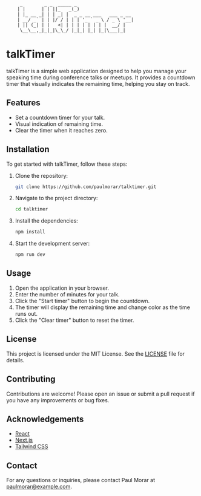 ```
     _        _ _  _____ _
    | |      | | ||_   _(_)
    | |_ __ _| | | _| |  _ _ __ ___   ___ _ __
    | __/ _` | | |/ / | | | '_ ` _ \ / _ \ '__|
    | || (_| | |   <| | | | | | | | |  __/ |
     \__\__,_|_|_|\_\_/ |_|_| |_| |_|\___|_|

```

# talkTimer

talkTimer is a simple web application designed to help you manage your speaking time during conference talks or meetups. It provides a countdown timer that visually indicates the remaining time, helping you stay on track.

## Features

- Set a countdown timer for your talk.
- Visual indication of remaining time.
- Clear the timer when it reaches zero.

## Installation

To get started with talkTimer, follow these steps:

1. Clone the repository:
   ```sh
   git clone https://github.com/paulmorar/talktimer.git
   ```
2. Navigate to the project directory:
   ```sh
   cd talktimer
   ```
3. Install the dependencies:
   ```sh
   npm install
   ```
4. Start the development server:
   ```sh
   npm run dev
   ```

## Usage

1. Open the application in your browser.
2. Enter the number of minutes for your talk.
3. Click the "Start timer" button to begin the countdown.
4. The timer will display the remaining time and change color as the time runs out.
5. Click the "Clear timer" button to reset the timer.

## License

This project is licensed under the MIT License. See the [LICENSE](./LICENSE) file for details.

## Contributing

Contributions are welcome! Please open an issue or submit a pull request if you have any improvements or bug fixes.

## Acknowledgements

- [React](https://reactjs.org/)
- [Next.js](https://nextjs.org/)
- [Tailwind CSS](https://tailwindcss.com/)

## Contact

For any questions or inquiries, please contact Paul Morar at paulmorar@example.com.
